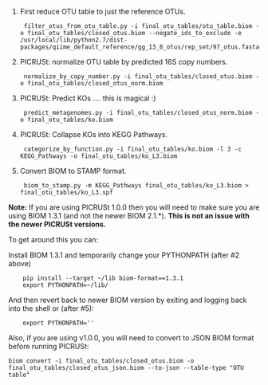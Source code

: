 1) First reduce OTU table to just the reference OTUs.

        filter_otus_from_otu_table.py -i final_otu_tables/otu_table.biom -o final_otu_tables/closed_otus.biom --negate_ids_to_exclude -e /usr/local/lib/python2.7/dist-packages/qiime_default_reference/gg_13_8_otus/rep_set/97_otus.fasta

2) PICRUSt: normalize OTU table by predicted 16S copy numbers. 


        normalize_by_copy_number.py -i final_otu_tables/closed_otus.biom -o final_otu_tables/closed_otus_norm.biom

3) PICRUSt: Predict KOs .... this is magical :)

        predict_metagenomes.py -i final_otu_tables/closed_otus_norm.biom -o final_otu_tables/ko.biom

4) PICRUSt: Collapse KOs into KEGG Pathways.

        categorize_by_function.py -i final_otu_tables/ko.biom -l 3 -c KEGG_Pathways -o final_otu_tables/ko_L3.biom

5) Convert BIOM to STAMP format.

        biom_to_stamp.py -m KEGG_Pathways final_otu_tables/ko_L3.biom > final_otu_tables/ko_L3.spf


**Note:**
If you are using PICRUSt 1.0.0 then you will need to make sure you are using BIOM 1.3.1 (and not the newer BIOM 2.1.\*). 
**This is not an issue with the newer PICRUSt versions.**  

To get around this you can:

Install BIOM 1.3.1 and temporarily change your PYTHONPATH (after #2 above)

        pip install --target ~/lib biom-format==1.3.1
        export PYTHONPATH=~/lib/

And then revert back to newer BIOM version by exiting and logging back into the shell or (after #5):

        export PYTHONPATH=''

  
  
Also, if you are using v1.0.0, you will need to convert to JSON BIOM format before running PICRUSt:

    biom convert -i final_otu_tables/closed_otus.biom -o final_otu_tables/closed_otus_json.biom --to-json --table-type "OTU table"

